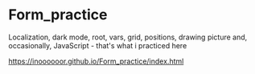 # Form_practice
 Localization, dark mode, root, vars, grid, positions, drawing picture and, occasionally, JavaScript - that's what i practiced here

https://inoooooor.github.io/Form_practice/index.html
